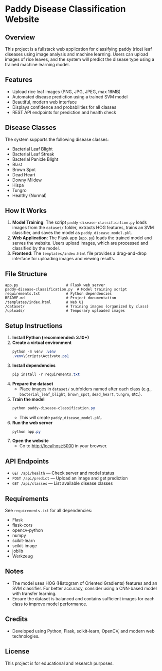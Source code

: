 # Paddy Disease Classification Website

## Overview
This project is a fullstack web application for classifying paddy (rice) leaf diseases using image analysis and machine learning. Users can upload images of rice leaves, and the system will predict the disease type using a trained machine learning model.

## Features
- Upload rice leaf images (PNG, JPG, JPEG, max 16MB)
- Automated disease prediction using a trained SVM model
- Beautiful, modern web interface
- Displays confidence and probabilities for all classes
- REST API endpoints for prediction and health check

## Disease Classes
The system supports the following disease classes:
- Bacterial Leaf Blight
- Bacterial Leaf Streak
- Bacterial Panicle Blight
- Blast
- Brown Spot
- Dead Heart
- Downy Mildew
- Hispa
- Tungro
- Healthy (Normal)

## How It Works
1. **Model Training**: The script `paddy-disease-classification.py` loads images from the `dataset/` folder, extracts HOG features, trains an SVM classifier, and saves the model as `paddy_disease_model.pkl`.
2. **Web Application**: The Flask app (`app.py`) loads the trained model and serves the website. Users upload images, which are processed and classified by the model.
3. **Frontend**: The `templates/index.html` file provides a drag-and-drop interface for uploading images and viewing results.

## File Structure
```
app.py                      # Flask web server
paddy-disease-classification.py  # Model training script
requirements.txt            # Python dependencies
README.md                   # Project documentation
/templates/index.html       # Web UI
/dataset/                   # Training images (organized by class)
/uploads/                   # Temporary uploaded images
```

## Setup Instructions
1. **Install Python (recommended: 3.10+)**
2. **Create a virtual environment**
   ```powershell
   python -m venv .venv
   .venv\Scripts\Activate.ps1
   ```
3. **Install dependencies**
   ```powershell
   pip install -r requirements.txt
   ```
4. **Prepare the dataset**
   - Place images in `dataset/` subfolders named after each class (e.g., `bacterial_leaf_blight`, `brown_spot`, `dead_heart`, `tungro`, etc.).
5. **Train the model**
   ```powershell
   python paddy-disease-classification.py
   ```
   - This will create `paddy_disease_model.pkl`.
6. **Run the web server**
   ```powershell
   python app.py
   ```
7. **Open the website**
   - Go to [http://localhost:5000](http://localhost:5000) in your browser.

## API Endpoints
- `GET /api/health` — Check server and model status
- `POST /api/predict` — Upload an image and get prediction
- `GET /api/classes` — List available disease classes

## Requirements
See `requirements.txt` for all dependencies:
- Flask
- flask-cors
- opencv-python
- numpy
- scikit-learn
- scikit-image
- joblib
- Werkzeug

## Notes
- The model uses HOG (Histogram of Oriented Gradients) features and an SVM classifier. For better accuracy, consider using a CNN-based model with transfer learning.
- Ensure the dataset is balanced and contains sufficient images for each class to improve model performance.

## Credits
- Developed using Python, Flask, scikit-learn, OpenCV, and modern web technologies.

## License
This project is for educational and research purposes.
